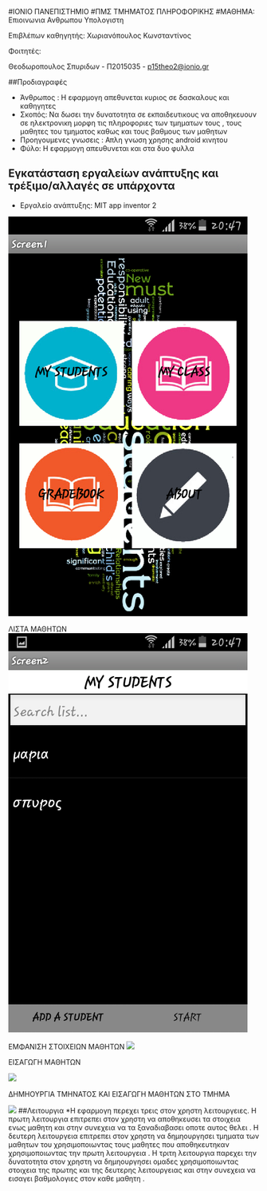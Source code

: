 #ΙΟΝΙΟ ΠΑΝΕΠΙΣΤΗΜΙΟ 
#ΠΜΣ ΤΜΗΜΑΤΟΣ ΠΛΗΡΟΦΟΡΙΚΗΣ 
#ΜΑΘΗΜΑ:  Επιοινωνια Ανθρωπου Υπολογιστη
 
Επιβλέπων καθηγητής: Χωριανόπουλος Κωνσταντίνος 

Φοιτητές: 

Θεοδωροπουλος Σπυριδων  - Π2015035 - p15theo2@ionio.gr 


##Προδιαγραφές

* Άνθρωπος : Η εφαρμογη απεθυνεται κυριος σε δασκαλους και καθηγητες
* Σκοπός: Να δωσει την δυνατοτητα σε εκπαιδευτικους να αποθηκευουν σε ηλεκτρονικη μορφη τις πληροφοριες των τμηματων τους , τους μαθητες   του τμηματος καθως και τους βαθμους των μαθητων 
* Προηγουμενες γνωσεις : Απλη γνωση χρησης android κινητου
* Φύλο: Η εφαρμογη απευθυνεται και στα δυο φυλλα

## Εγκατάσταση εργαλείων ανάπτυξης και τρέξιμο/αλλαγές σε υπάρχοντα

*	Εργαλείο ανάπτυξης: MIT app inventor 2



![TEACH](screen1.png)


ΛΙΣΤΑ ΜΑΘΗΤΩΝ
![](screen2.png)


ΕΜΦΑΝΙΣΗ ΣΤΟΙΧΕΙΩΝ ΜΑΘΗΤΩΝ
![](screen3.jpg)

ΕΙΣΑΓΩΓΗ ΜΑΘΗΤΩΝ

![](screen4.jpg)

ΔΗΜΗΟΥΡΓΙΑ ΤΜΗΝΑΤΟΣ ΚΑΙ ΕΙΣΑΓΩΓΗ ΜΑΘΗΤΩΝ ΣΤΟ ΤΜΗΜΑ

![](screen5.jpg)
##Λειτουργια 
*Η εφαρμογη περεχει τρεις στον χρηστη λειτουργειες. Η πρωτη λειτουργια επιτρεπει στον χρηστη να αποθηκευσει τα στοιχεια ενως μαθητη και στην συνεχεια να τα ξαναδιαβασει οποτε αυτος θελει . Η δευτερη λειτουργεια επιτρεπει στον χρηστη να δημηουργησει τμηματα των μαθητων του χρησιμοποιωντας τους μαθητες που αποθηκευτηκαν χρησιμοποιωντας την πρωτη λειτουργεια . Η τριτη λειτουργια παρεχει την δυνατοτητα στον χρηστη να δημηουργησει ομαδες χρησιμοποιωντας στοιχεια της πρωτης και της δευτερης λειτουργειας και στην συνεχεια να εισαγει βαθμολογιες στον καθε μαθητη   .
